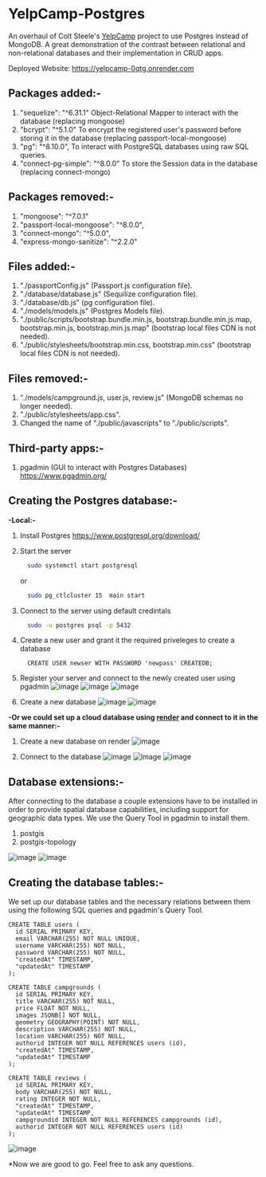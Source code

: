 # YelpCamp-Postgres
An overhaul of Colt Steele's [YelpCamp](https://github.com/Colt/YelpCamp) project to use Postgres instead of MongoDB. A great demonstration of the contrast between relational and non-relational databases and their implementation in CRUD apps.

Deployed Website: https://yelpcamp-0qtg.onrender.com

Packages added:-
--------
  1) "sequelize": "^6.31.1" Object-Relational Mapper to interact with the database (replacing mongoose)
  2) "bcrypt": "^5.1.0"  To encrypt the registered user's password before storing it in the database (replacing passport-local-mongoose)
  3) "pg": "^8.10.0",    To interact with PostgreSQL databases using raw SQL queries.
  4) "connect-pg-simple": "^8.0.0"   To store the Session data in the database (replacing connect-mongo)
 
Packages removed:-
--------
  1) "mongoose": "^7.0.1"
  2) "passport-local-mongoose": "^8.0.0",
  3) "connect-mongo": "^5.0.0",
  4) "express-mongo-sanitize": "^2.2.0"

Files added:-
--------
  1) "./passportConfig.js" (Passport.js configuration file).
  2) "./database/database.js" (Sequilize configuration file).
  3) "./database/db.js" (pg configuration file).
  4) "./models/models.js" (Postgres Models file).
  5) "./public/scripts/bootstrap.bundle.min.js, bootstrap.bundle.min.js.map, bootstrap.min.js, bootstrap.min.js.map" (bootstrap local files CDN is not needed).
  6) "./public/stylesheets/bootstrap.min.css, bootstrap.min.css" (bootstrap local files CDN is not needed).

Files removed:-
--------
  1) "./models/campground.js, user.js, review.js" (MongoDB schemas no longer needed).
  2) "./public/stylesheets/app.css".
  3) Changed the name of "./public/javascripts" to "./public/scripts".

Third-party apps:-
--------
  1) pgadmin (GUI to interact with Postgres Databases)
  https://www.pgadmin.org/

Creating the Postgres database:-
--------
  __-Local:-__
  1) Install Postgres
     https://www.postgresql.org/download/
  2) Start the server
     ```bash
       sudo systemctl start postgresql
     ```
     or  
     ```bash
       sudo pg_ctlcluster 15  main start
     ```
  3) Connect to the server using default credintals
     ```bash
       sudo -u postgres psql -p 5432 
     ```
  4) Create a new user and grant it the required priveleges to create a database
     ```
       CREATE USER newser WITH PASSWORD 'newpass' CREATEDB;
     ```
  5) Register your server and connect to the newly created user using pgadmin
     ![image](https://github.com/X0Rhyth/YelpCamp-Postgres/assets/134970522/b0dd5406-f3ac-458c-99ac-b74518b6892f)
     ![image](https://github.com/X0Rhyth/YelpCamp-Postgres/assets/134970522/e071c496-28c0-4eaa-b476-0c8ad025dda3)
     ![image](https://github.com/X0Rhyth/YelpCamp-Postgres/assets/134970522/a7c14257-11a3-41b0-ad53-07c7789c5eb3)

  6) Create a new database
     ![image](https://github.com/X0Rhyth/YelpCamp-Postgres/assets/134970522/ab16dd66-25d8-48a6-abb4-39dc66ace4be)
     ![image](https://github.com/X0Rhyth/YelpCamp-Postgres/assets/134970522/470d218f-98db-4e35-aabd-f530422ba103)

  __-Or we could set up a cloud database using [render](https://render.com/) and connect to it in the same manner:-__
  1) Create a new database on render
  ![image](https://github.com/X0Rhyth/YelpCamp-Postgres/assets/134970522/221333b2-1e4a-46a6-b295-6480ccc62041)

  2) Connect to the database
  ![image](https://github.com/X0Rhyth/YelpCamp-Postgres/assets/134970522/b0dd5406-f3ac-458c-99ac-b74518b6892f)
  ![image](https://github.com/X0Rhyth/YelpCamp-Postgres/assets/134970522/5aaf4dff-3996-49e0-872e-6b6c3aa6a7cc)
  ![image](https://github.com/X0Rhyth/YelpCamp-Postgres/assets/134970522/cc594eba-bde2-42ac-b209-baa93b7da3e2)

Database extensions:-
--------
After connecting to the database a couple extensions have to be installed in order to provide spatial database capabilities, including support for geographic data types. We use the Query Tool in pgadmin to install them.
  1) postgis 
  2) postgis-topology

  ![image](https://github.com/X0Rhyth/YelpCamp-Postgres/assets/134970522/83600cf4-94e5-4c6c-bb2b-dacdb7df9ce3)
  ![image](https://github.com/X0Rhyth/YelpCamp-Postgres/assets/134970522/e437eaf3-1d1d-4277-bfd5-4f55f7f758fd)

Creating the database tables:-
--------
  We set up our database tables and the necessary relations between them using the following SQL queries and pgadmin's Query Tool.

    CREATE TABLE users (
      id SERIAL PRIMARY KEY,
      email VARCHAR(255) NOT NULL UNIQUE,
      username VARCHAR(255) NOT NULL,
      password VARCHAR(255) NOT NULL,
      "createdAt" TIMESTAMP,
      "updatedAt" TIMESTAMP
    );

    CREATE TABLE campgrounds (
      id SERIAL PRIMARY KEY,
      title VARCHAR(255) NOT NULL,
      price FLOAT NOT NULL,
      images JSONB[] NOT NULL,
      geometry GEOGRAPHY(POINT) NOT NULL,
      description VARCHAR(255) NOT NULL,
      location VARCHAR(255) NOT NULL,
      authorid INTEGER NOT NULL REFERENCES users (id),
      "createdAt" TIMESTAMP,
      "updatedAt" TIMESTAMP
    );
  
    CREATE TABLE reviews (
      id SERIAL PRIMARY KEY,
      body VARCHAR(255) NOT NULL,
      rating INTEGER NOT NULL,
      "createdAt" TIMESTAMP,
      "updatedAt" TIMESTAMP,
      campgroundid INTEGER NOT NULL REFERENCES campgrounds (id),
      authorid INTEGER NOT NULL REFERENCES users (id)
    );

![image](https://github.com/X0Rhyth/YelpCamp-Postgres/assets/134970522/0ee04298-5871-4681-ae47-3aa8d47dfe8f)


*Now we are good to go. Feel free to ask any questions.

  
